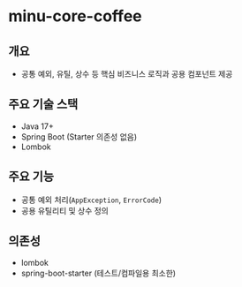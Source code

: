 # minu-core-coffee

## 개요
- 공통 예외, 유틸, 상수 등 핵심 비즈니스 로직과 공용 컴포넌트 제공

## 주요 기술 스택
- Java 17+
- Spring Boot (Starter 의존성 없음)
- Lombok

## 주요 기능
- 공통 예외 처리(`AppException`, `ErrorCode`)
- 공용 유틸리티 및 상수 정의

## 의존성
- lombok
- spring-boot-starter (테스트/컴파일용 최소한)